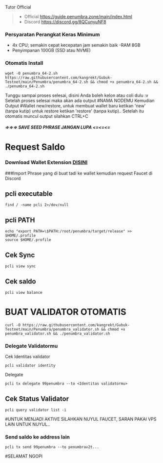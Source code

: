 
Tutor Official
> - Official https://guide.penumbra.zone/main/index.html
> - Discord https://discord.gg/8QCunyuNF8

###  Persyaratan Perangkat Keras Minimum
 - 4x CPU; semakin cepat kecepatan jam semakin baik
 -RAM 8GB
 - Penyimpanan 100GB (SSD atau NVME)

###  Otomatis Install
```
wget -O penumbra_64-2.sh https://raw.githubusercontent.com/kangrekt/Gubuk-Testnet/main/Penumbra/penumbra_64-2.sh && chmod +x penumbra_64-2.sh && ./penumbra_64-2.sh
```
Tunggu sampai proses selesai, disini Anda boleh kelon atau coli dulu :v
Setelah proses selesai maka akan ada output #NAMA NODEMU 
Kemudian Output #Wallet new/restore, untuk membuat wallet baru ketikan 'new' (tanpa kutip)
untuk restore ketikan 'restore' (tanpa kutip).. Setelah itu otomatis muncul output silahkan CTRL+C

##### =>=>=> SAVE SEED PHRASE JANGAN LUPA <=<=<=

# Request Saldo

### Download Wallet Extension [DISINI](https://chromewebstore.google.com/detail/penumbra-wallet/lkpmkhpnhknhmibgnmmhdhgdilepfghe?hl=en-US&utm_source=ext_sidebar)
###Import Phrase yang di buat tadi ke wallet kemudian request Faucet di Discord

## pcli executable
```
find / -name pcli 2>/dev/null
```
## pcli PATH
```
echo "export PATH=\$PATH:/root/penumbra/target/release" >> $HOME/.profile
source $HOME/.profile
```
## Cek Sync
```
pcli view sync
```
## Cek saldo
```
pcli view balance
```

# BUAT VALIDATOR OTOMATIS
```
curl -O https://raw.githubusercontent.com/kangrekt/Gubuk-Testnet/main/Penumbra/penumbra_validator.sh && chmod +x penumbra_validator.sh && ./penumbra_validator.sh
```

### Delegate Validatormu
Cek Identitas validator
```
pcli validator identity
```
Delegate
```
pcli tx delegate 99penumbra --to <Identitas validatormu>
```
## Cek Status Validator
```
pcli query validator list -i
```

#UNTUK MENJADI AKTIVE SILAHKAN NUYUL FAUCET, SARAN PAKAI VPS LAIN UNTUK NUYUL..

### Send saldo ke address lain
```
pcli tx send 99penumbra --to penumbrav2t...
```
#SELAMAT NGOPI

